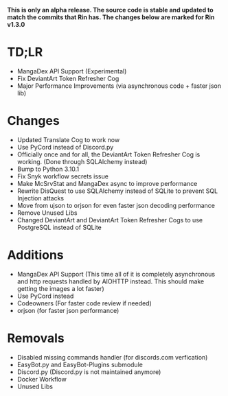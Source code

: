 **This is only an alpha release. The source code is stable and updated to match the commits that Rin has. The changes below are marked for Rin v1.3.0**

# TD;LR
- MangaDex API Support (Experimental)
- Fix DeviantArt Token Refresher Cog
- Major Performance Improvements (via asynchronous code + faster json lib)

# Changes
- Updated Translate Cog to work now
- Use PyCord instead of Discord.py
- Officially once and for all, the DeviantArt Token Refresher Cog is working. (Done through SQLAlchemy instead)
- Bump to Python 3.10.1
- Fix Snyk workflow secrets issue
- Make McSrvStat and MangaDex async to improve performance
- Rewrite DisQuest to use SQLAlchemy instead of SQLite to prevent SQL Injection attacks
- Move from ujson to orjson for even faster json decoding performance
- Remove Unused Libs
- Changed DeviantArt and DeviantArt Token Refresher Cogs to use PostgreSQL instead of SQLite

# Additions
- MangaDex API Support (This time all of it is completely asynchronous and http requests handled by AIOHTTP instead. This should make getting the images a lot faster)
- Use PyCord instead
- Codeowners (For faster code review if needed)
- orjson (for faster json performance)

# Removals
- Disabled missing commands handler (for discords.com verfication)
- EasyBot.py and EasyBot-Plugins submodule 
- Discord.py (Discord.py is not maintained anymore)
- Docker Workflow
- Unused Libs
